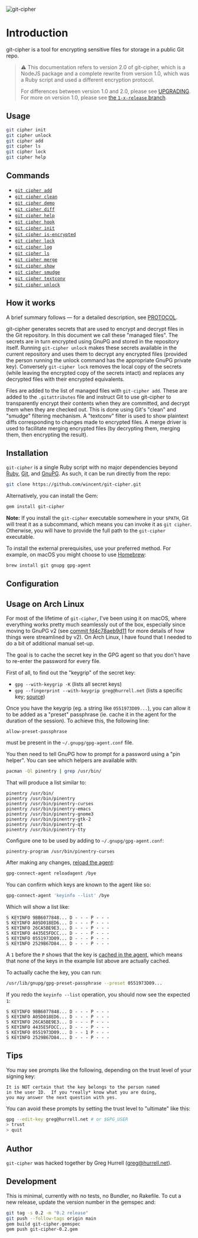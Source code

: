 ![git-cipher](https://raw.github.com/wincent/git-cipher/media/git-cipher.png)

# Introduction

git-cipher is a tool for encrypting sensitive files for storage in a public Git repo.

> :warning: This documentation refers to version 2.0 of git-cipher, which is a NodeJS package and a complete rewrite from version 1.0, which was a Ruby script and used a different encryption protocol.
>
> For differences between version 1.0 and 2.0, please see [UPGRADING](UPGRADING.md). For more on version 1.0, please see [the `1-x-release` branch](https://github.com/wincent/git-cipher/tree/1-x-release).

## Usage

```sh
git cipher init
git cipher unlock
git cipher add
git cipher ls
git cipher lock
git cipher help
```

## Commands

- [`git cipher add`](docs/git-cipher-add.md)
- [`git cipher clean`](docs/git-cipher-clean.md)
- [`git cipher demo`](docs/git-cipher-demo.md)
- [`git cipher diff`](docs/git-cipher-diff.md)
- [`git cipher help`](docs/git-cipher-help.md)
- [`git cipher hook`](docs/git-cipher-hook.md)
- [`git cipher init`](docs/git-cipher-init.md)
- [`git cipher is-encrypted`](docs/git-cipher-is-encrypted.md)
- [`git cipher lock`](docs/git-cipher-lock.md)
- [`git cipher log`](docs/git-cipher-log.md)
- [`git cipher ls`](docs/git-cipher-ls.md)
- [`git cipher merge`](docs/git-cipher-merge.md)
- [`git cipher show`](docs/git-cipher-show.md)
- [`git cipher smudge`](docs/git-cipher-smudge.md)
- [`git cipher textconv`](docs/git-cipher-textconv.md)
- [`git cipher unlock`](docs/git-cipher-unlock.md)

## How it works

A brief summary follows — for a detailed description, see [PROTOCOL](PROTOCOL.md).

git-cipher generates secrets that are used to encrypt and decrypt files in the Git repository. In this document we call these "managed files". The secrets are in turn encrypted using GnuPG and stored in the repository itself. Running `git-cipher unlock` makes these secrets available in the current repository and uses them to decrypt any encrypted files (provided the person running the unlock command has the appropriate GnuPG private key). Conversely `git-cipher lock` removes the local copy of the secrets (while leaving the encrypted copy of the secrets intact) and replaces any decrypted files with their encrypted equivalents.

Files are added to the list of managed files with `git-cipher add`. These are added to the `.gitattributes` file and instruct Git to use git-cipher to transparently encrypt their contents when they are committed, and decrypt them when they are checked out. This is done using Git's "clean" and "smudge" filtering mechanism. A "textconv" filter is used to show plaintext diffs corresponding to changes made to encrypted files. A merge driver is used to facilitate merging encrypted files (by decrypting them, merging them, then encrypting the result).

## Installation

`git-cipher` is a single Ruby script with no major dependencies beyond [Ruby](https://www.ruby-lang.org/), [Git](http://git-scm.com/), and [GnuPG](https://www.gnupg.org/). As such, it can be run directly from the repo:

```sh
git clone https://github.com/wincent/git-cipher.git
```

Alternatively, you can install the Gem:

```sh
gem install git-cipher
```

**Note:** If you install the `git-cipher` executable somewhere in your `$PATH`, Git will treat it as a subcommand, which means you can invoke it as `git cipher`. Otherwise, you will have to provide the full path to the `git-cipher` executable.

To install the external prerequisites, use your preferred method. For example, on macOS you might choose to use [Homebrew](http://brew.sh/):

```sh
brew install git gnupg gpg-agent
```

## Configuration

## Usage on Arch Linux

For most of the lifetime of `git-cipher`, I've been using it on macOS, where everything works pretty much seamlessly out of the box, especially since moving to GnuPG v2 (see [commit fd4c78aeb9d11](https://github.com/wincent/git-cipher/commit/fd4c78aeb9d11d44c7107e6a2857f0c41e0b3887) for more details of how things were streamlined by v2). On Arch Linux, I have found that I needed to do a bit of additional manual set-up.

The goal is to cache the secret key in the GPG agent so that you don't have to re-enter the password for every file.

First of all, to find out the "keygrip" of the secret key:

- `gpg --with-keygrip -K` (lists all secret keys)
- `gpg --fingerprint --with-keygrip greg@hurrell.net` (lists a specific key; [source](https://unix.stackexchange.com/a/342461/140622))

Once you have the keygrip (eg. a string like `0551973D09...`), you can allow it to be added as a "preset" passphrase (ie. cache it in the agent for the duration of the session). To achieve this, the following line:

```
allow-preset-passphrase
```

must be present in the `~/.gnupg/gpg-agent.conf` file.

You then need to tell GnuPG how to prompt for a password using a "pin helper". You can see which helpers are available with:

```sh
pacman -Ql pinentry | grep /usr/bin/
```

That will produce a list similar to:

```
pinentry /usr/bin/
pinentry /usr/bin/pinentry
pinentry /usr/bin/pinentry-curses
pinentry /usr/bin/pinentry-emacs
pinentry /usr/bin/pinentry-gnome3
pinentry /usr/bin/pinentry-gtk-2
pinentry /usr/bin/pinentry-qt
pinentry /usr/bin/pinentry-tty
```

Configure one to be used by adding to `~/.gnupg/gpg-agent.conf`:

```
pinentry-program /usr/bin/pinentry-curses
```

After making any changes, [reload the agent](https://wiki.archlinux.org/title/GnuPG#gpg-agent):

```sh
gpg-connect-agent reloadagent /bye
```

You can confirm which keys are known to the agent like so:

```sh
gpg-connect-agent 'keyinfo --list' /bye
```

Which will show a list like:

```
S KEYINFO 9BB6077848... D - - - P - - -
S KEYINFO A05D018ED6... D - - - P - - -
S KEYINFO 26CA5BE9E3... D - - - P - - -
S KEYINFO 4435E5FDCC... D - - - P - - -
S KEYINFO 0551973D09... D - - - P - - -
S KEYINFO 2529B67D84... D - - - P - - -
```

A `1` before the `P` shows that the key is [cached in the agent](https://unix.stackexchange.com/a/467062/140622), which means that none of the keys in the example list above are actually cached.

To actually cache the key, you can run:

```sh
/usr/lib/gnupg/gpg-preset-passphrase --preset 0551973D09...
```

If you redo the `keyinfo --list` operation, you should now see the expected `1`:

```
S KEYINFO 9BB6077848... D - - - P - - -
S KEYINFO A05D018ED6... D - - - P - - -
S KEYINFO 26CA5BE9E3... D - - - P - - -
S KEYINFO 4435E5FDCC... D - - - P - - -
S KEYINFO 0551973D09... D - - 1 P - - -
S KEYINFO 2529B67D84... D - - - P - - -
```

## Tips

You may see prompts like the following, depending on the trust level of your signing key:

```Text
It is NOT certain that the key belongs to the person named
in the user ID.  If you *really* know what you are doing,
you may answer the next question with yes.
```

You can avoid these prompts by setting the trust level to "ultimate" like this:

```sh
gpg --edit-key greg@hurrell.net # or $GPG_USER
> trust
> quit
```

## Author

`git-cipher` was hacked together by Greg Hurrell (<greg@hurrell.net>).

## Development

This is minimal, currently with no tests, no Bundler, no Rakefile. To cut a new release, update the version number in the gemspec and:

```sh
git tag -s 0.2 -m "0.2 release"
git push --follow-tags origin main
gem build git-cipher.gemspec
gem push git-cipher-0.2.gem
```
